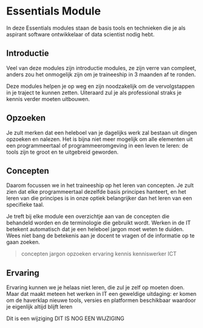 # Essentials Module

In deze Essentials modules staan de basis tools en technieken die je als aspirant software ontwikkelaar of data scientist nodig hebt.

## Introductie
Veel van deze modules zijn introductie modules, ze zijn verre van compleet, anders zou het onmogelijk zijn om je traineeship in 3 maanden af te ronden.

Deze modules helpen je op weg en zijn noodzakelijk om de vervolgstappen in je traject te kunnen zetten. Uiteraard zul je als professional straks je kennis verder moeten uitbouwen.

## Opzoeken
Je zult merken dat een heleboel van je dagelijks werk zal bestaan uit dingen opzoeken en nalezen. Het is bijna niet meer mogelijk om alle elementen uit een programmeertaal of programmeeromgeving in een leven te leren: de tools zijn te groot en te uitgebreid geworden.

## Concepten
Daarom focussen we in het traineeship op het leren van concepten. Je zult zien dat elke programmeertaal dezelfde basis principes hanteert, en het leren van die principes is in onze optiek belangrijker dan het leren van een specifieke taal.

Je treft bij elke module een overzichtje aan van de concepten die behandeld worden en de terminologie die gebruikt wordt. Werken in de IT betekent automatisch dat je een heleboel jargon moet weten te duiden. Wees niet bang de betekenis aan je docent te vragen of de informatie op te gaan zoeken.

> concepten jargon opzoeken ervaring kennis kenniswerker ICT

## Ervaring
Ervaring kunnen we je helaas niet leren, die zul je zelf op moeten doen. Maar dat maakt meteen het werken in IT een geweldige uitdaging: er komen om de haverklap nieuwe tools, versies en platformen beschikbaar waardoor je eigenlijk altijd blijft leren



Dit is een wijziging
DIT IS NOG EEN WIJZIGING